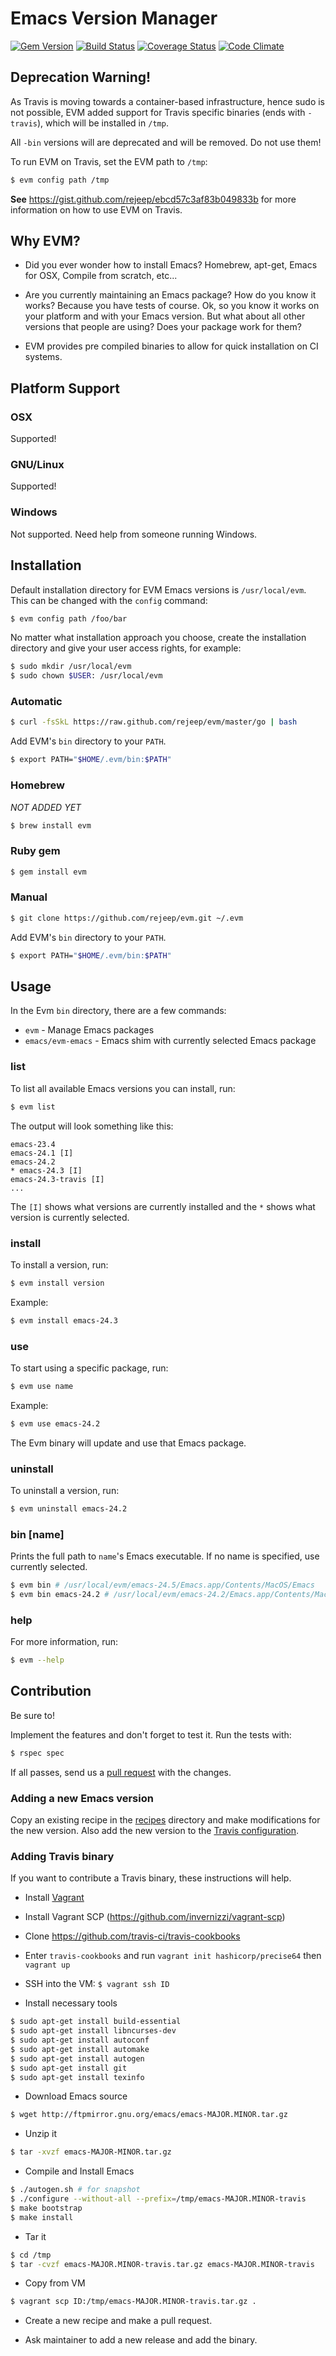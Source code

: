 # Emacs Version Manager

[![Gem Version](https://badge.fury.io/rb/evm.svg)](http://badge.fury.io/rb/evm)
[![Build Status](https://travis-ci.org/rejeep/evm.svg)](https://travis-ci.org/rejeep/evm)
[![Coverage Status](https://coveralls.io/repos/rejeep/evm/badge.svg?branch=master&service=github)](https://coveralls.io/github/rejeep/evm?branch=master)
[![Code Climate](https://codeclimate.com/github/rejeep/evm/badges/gpa.svg)](https://codeclimate.com/github/rejeep/evm)

## Deprecation Warning!

As Travis is moving towards a container-based infrastructure, hence
sudo is not possible, EVM added support for Travis specific binaries
(ends with `-travis`), which will be installed in `/tmp`.

All `-bin` versions will are deprecated and will be removed. Do not use them!

To run EVM on Travis, set the EVM path to `/tmp`:

```bash
$ evm config path /tmp
```

**See** https://gist.github.com/rejeep/ebcd57c3af83b049833b for more
information on how to use EVM on Travis.

## Why EVM?

* Did you ever wonder how to install Emacs? Homebrew, apt-get, Emacs
  for OSX, Compile from scratch, etc...

* Are you currently maintaining an Emacs package? How do you know it
  works? Because you have tests of course. Ok, so you know it works on
  your platform and with your Emacs version. But what about all other
  versions that people are using? Does your package work for them?

* EVM provides pre compiled binaries to allow for quick installation
  on CI systems.

## Platform Support

### OSX

Supported!

### GNU/Linux

Supported!

### Windows

Not supported. Need help from someone running Windows.

## Installation

Default installation directory for EVM Emacs versions is
`/usr/local/evm`. This can be changed with the `config` command:

```sh
$ evm config path /foo/bar
```

No matter what installation approach you choose, create the
installation directory and give your user access rights, for example:

```sh
$ sudo mkdir /usr/local/evm
$ sudo chown $USER: /usr/local/evm
```

### Automatic

```sh
$ curl -fsSkL https://raw.github.com/rejeep/evm/master/go | bash
```

Add EVM's `bin` directory to your `PATH`.

```sh
$ export PATH="$HOME/.evm/bin:$PATH"
```

### Homebrew

_NOT ADDED YET_

```sh
$ brew install evm
```

### Ruby gem

```sh
$ gem install evm
```

### Manual

```sh
$ git clone https://github.com/rejeep/evm.git ~/.evm
```

Add EVM's `bin` directory to your `PATH`.

```sh
$ export PATH="$HOME/.evm/bin:$PATH"
```

## Usage

In the Evm `bin` directory, there are a few commands:

* `evm` - Manage Emacs packages
* `emacs/evm-emacs` - Emacs shim with currently selected Emacs package

### list

To list all available Emacs versions you can install, run:

```sh
$ evm list
```

The output will look something like this:

```
emacs-23.4
emacs-24.1 [I]
emacs-24.2
* emacs-24.3 [I]
emacs-24.3-travis [I]
...
```

The `[I]` shows what versions are currently installed and the `*`
shows what version is currently selected.

### install <name>

To install a version, run:

```sh
$ evm install version
```

Example:

```sh
$ evm install emacs-24.3
```

### use <name>

To start using a specific package, run:

```sh
$ evm use name
```

Example:

```sh
$ evm use emacs-24.2
```

The Evm binary will update and use that Emacs package.

### uninstall <name>

To uninstall a version, run:

```sh
$ evm uninstall emacs-24.2
```

### bin [name]

Prints the full path to `name`'s Emacs executable. If no name is
specified, use currently selected.

```sh
$ evm bin # /usr/local/evm/emacs-24.5/Emacs.app/Contents/MacOS/Emacs
$ evm bin emacs-24.2 # /usr/local/evm/emacs-24.2/Emacs.app/Contents/MacOS/Emacs
```

### help

For more information, run:

```sh
$ evm --help
```

## Contribution

Be sure to!

Implement the features and don't forget to test it. Run the tests
with:

```sh
$ rspec spec
```

If all passes, send us a
[pull request](https://github.com/rejeep/evm/pulls) with the changes.

### Adding a new Emacs version

Copy an existing recipe in the [recipes](/recipes) directory and make
modifications for the new version.  Also add the new version to the
[Travis configuration](/.travis.yml).

### Adding Travis binary

If you want to contribute a Travis binary, these instructions will help.

* Install [Vagrant](https://www.vagrantup.com/)

* Install Vagrant SCP (https://github.com/invernizzi/vagrant-scp)

* Clone https://github.com/travis-ci/travis-cookbooks

* Enter `travis-cookbooks` and run `vagrant init hashicorp/precise64` then `vagrant up`

* SSH into the VM: `$ vagrant ssh ID`

* Install necessary tools

```bash
$ sudo apt-get install build-essential
$ sudo apt-get install libncurses-dev
$ sudo apt-get install autoconf
$ sudo apt-get install automake
$ sudo apt-get install autogen
$ sudo apt-get install git
$ sudo apt-get install texinfo
```

* Download Emacs source

```bash
$ wget http://ftpmirror.gnu.org/emacs/emacs-MAJOR.MINOR.tar.gz
```

* Unzip it

```bash
$ tar -xvzf emacs-MAJOR-MINOR.tar.gz
```

* Compile and Install Emacs

```bash
$ ./autogen.sh # for snapshot
$ ./configure --without-all --prefix=/tmp/emacs-MAJOR.MINOR-travis
$ make bootstrap
$ make install
```

* Tar it

```bash
$ cd /tmp
$ tar -cvzf emacs-MAJOR.MINOR-travis.tar.gz emacs-MAJOR.MINOR-travis
```

* Copy from VM

```bash
$ vagrant scp ID:/tmp/emacs-MAJOR.MINOR-travis.tar.gz .
```

* Create a new recipe and make a pull request.

* Ask maintainer to add a new release and add the binary.
